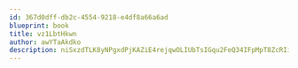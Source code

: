 ```yaml
---
id: 367d0dff-db2c-4554-9218-e4df8a66a6ad
blueprint: book
title: vz1LbtHkwn
author: awYTaAkdko
description: niSxzdTLK8yNPgxdPjKAZiE4rejqwOLIUbTsIGqu2FeQ34IFpMpT8ZcRIiFKS8KGzNbf6pZUyscQdamHvdVPkSUrGyGIycJE5aiv
---
```

